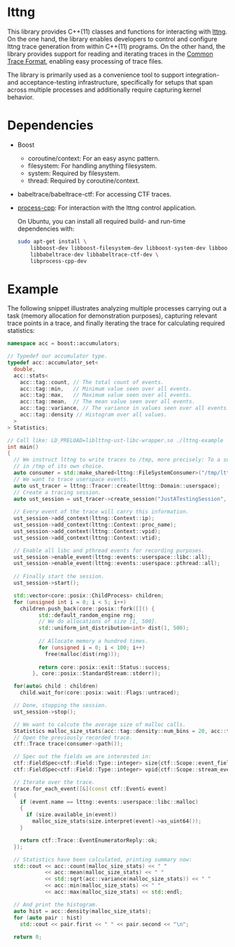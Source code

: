 # lttng

This library provides C++(11) classes and functions for interacting with [lttng](https://www.lttng.org). On the one hand, the library enables developers to control and configure lttng trace generation from within C++(11) programs. On the other hand, the library provides support for reading and iterating traces in the [Common Trace Format](https://www.efficios.com/ctf), enabling easy processing of trace files.

The library is primarily used as a convenience tool to support integration- and acceptance-testing infrastructure, specifically for setups that span across multiple processes and additionally require capturing kernel behavior.

# Dependencies

- Boost
  - coroutine/context: For an easy async pattern.
  - filesystem: For handling anything filesystem.
  - system: Required by filesystem.
  - thread: Required by coroutine/context.
 - babeltrace/babeltrace-ctf: For accessing CTF traces.
 - [process-cpp](http://launchpad.net/process-cpp): For interaction with the lttng control application.

    On Ubuntu, you can install all required build- and run-time dependencies with:
    ```bash
    sudo apt-get install \
        libboost-dev libboost-filesystem-dev libboost-system-dev libboost-test-dev \
        libbabeltrace-dev libbabeltrace-ctf-dev \
        libprocess-cpp-dev
    ```
# Example
The following snippet illustrates analyzing multiple processes carrying out a task (memory allocation for demonstration purposes), capturing relevant trace points in a trace, and finally iterating the trace for calculating required statistics:
```cpp
namespace acc = boost::accumulators;

// Typedef our accumulator type.
typedef acc::accumulator_set<
  double,
  acc::stats<
    acc::tag::count, // The total count of events.
    acc::tag::min,   // Minimum value seen over all events.
    acc::tag::max,   // Maximum value seen over all events.
    acc::tag::mean,  // The mean value seen over all events.
    acc::tag::variance, // The variance in values seen over all events.
    acc::tag::density // Histogram over all values.
  >
> Statistics;

// Call like: LD_PRELOAD=liblttng-ust-libc-wrapper.so ./lttng-example
int main()
{
  // We instruct lttng to write traces to /tmp, more precisely: To a subdirectory
  // in /tmp of its own choice.
  auto consumer = std::make_shared<lttng::FileSystemConsumer>("/tmp/lttng-example");
  // We want to trace userspace events.
  auto ust_tracer = lttng::Tracer::create(lttng::Domain::userspace);
  // Create a tracing session.
  auto ust_session = ust_tracer->create_session("JustATestingSession", consumer);
  
  // Every event of the trace will carry this information.
  ust_session->add_context(lttng::Context::ip);
  ust_session->add_context(lttng::Context::proc_name);
  ust_session->add_context(lttng::Context::vpid);
  ust_session->add_context(lttng::Context::vtid);

  // Enable all libc and pthread events for recording purposes.
  ust_session->enable_event(lttng::events::userspace::libc::all);
  ust_session->enable_event(lttng::events::userspace::pthread::all);
  
  // Finally start the session.
  ust_session->start();

  std::vector<core::posix::ChildProcess> children;
  for (unsigned int i = 0; i < 5; i++)
    children.push_back(core::posix::fork([]() {
          std::default_random_engine rng;
          // We do allocations of size [1, 500].
          std::uniform_int_distribution<int> dist(1, 500);
                                           
          // Allocate memory a hundred times.
          for (unsigned i = 0; i < 100; i++)
            free(malloc(dist(rng)));
    
          return core::posix::exit::Status::success;
        }, core::posix::StandardStream::stderr));

  for(auto& child : children)
    child.wait_for(core::posix::wait::Flags::untraced);

  // Done, stopping the session.
  ust_session->stop();

  // We want to calcute the average size of malloc calls.
  Statistics malloc_size_stats(acc::tag::density::num_bins = 20, acc::tag::density::cache_size = 10);
  // Open the previously recorded trace.
  ctf::Trace trace(consumer->path());

  // Spec out the fields we are interested in:
  ctf::FieldSpec<ctf::Field::Type::integer> size{ctf::Scope::event_fields, "size"};
  ctf::FieldSpec<ctf::Field::Type::integer> vpid{ctf::Scope::stream_event_context, "vpid"};

  // Iterate over the trace.
  trace.for_each_event([&](const ctf::Event& event)
  {
    if (event.name == lttng::events::userspace::libc::malloc)
    {
      if (size.available_in(event))
        malloc_size_stats(size.interpret(event)->as_uint64());
    }

    return ctf::Trace::EventEnumeratorReply::ok;
  });

  // Statistics have been calculated, printing summary now:
  std::cout << acc::count(malloc_size_stats) << " " 
            << acc::mean(malloc_size_stats) << " " 
            << std::sqrt(acc::variance(malloc_size_stats)) << " "
            << acc::min(malloc_size_stats) << " "
            << acc::max(malloc_size_stats) << std::endl;

  // And print the histogram.
  auto hist = acc::density(malloc_size_stats);
  for (auto pair : hist)
    std::cout << pair.first << " " << pair.second << "\n";
  
  return 0;
```
